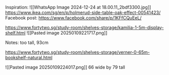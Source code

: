 Inspiration:
![[WhatsApp Image 2024-12-24 at 18.00.11_2bdf3300.jpg]]
https://www.ikea.com/sg/en/p/holmerud-side-table-oak-effect-00541423/
Facebook post: https://www.facebook.com/share/p/1KFfCQuEeL/

https://www.fortytwo.sg/study-room/shelves-storage/kamilia-1-5m-display-shelf.html
![[Pasted image 20250109221717.png]]

Notes: too tall, 93cm

https://www.fortytwo.sg/study-room/shelves-storage/verner-0-65m-bookshelf-natural.html

![[Pasted image 20250109224017.png]]
66 wide by 79 tall
